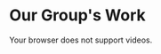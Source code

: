 # Our Group's Work

<div class="flex justify-center">
  <SlidevVideo controls autoplay="once" muted class="w-3/4">
    <source src="/videos/dog.mp4" type="video/mp4" />
    Your browser does not support videos.
  </SlidevVideo>
</div>
